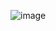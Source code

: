 ![image](https://user-images.githubusercontent.com/79866648/200334582-3f30b17a-881d-4bed-80e5-28eea0110fb5.PNG)
